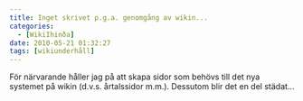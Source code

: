 ```yaml
---
title: Inget skrivet p.g.a. genomgång av wikin...
categories:
  - [WikiIhinða]
date: 2010-05-21 01:32:27
tags: [wikiunderhåll]
---
```

För närvarande håller jag på att skapa sidor som behövs till det nya systemet på wikin (d.v.s. årtalssidor m.m.). Dessutom blir det en del städat...
